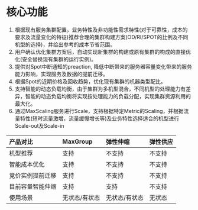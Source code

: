 # 核心功能

1. 根据现有服务集群配置，业务特性及非功能性需求特性\(对于可靠性，成本的要求及流量变化的特征\)推荐合理的集群构建方案\(OD/RI/SPOT的比例及不同机型的选择\)，并给出参考的成本节省范围。
2. 用户确认优化集群方案后，自动实现新集群的构建或原有集群的构成的直接优化\(安全替换现有集群的运行实例\)。
3. 提供对Spot中断通知的preaction, 降低中断带来的服务器容量变化带来的服务能力影响，实现服务及数据的提前迁移。
4. 根据Spot的近期价格及回收趋势，优化现有集群的机器类型配比。
5. 支持智能的动态负载均衡，由于集群为多机型混合，不同机型的处理能力有差异，智能的动态负载均衡将实现按处理能力的负载分配，实现集群资源利用的最大化。
6. 通过MaxScaling服务进行Scale，支持根据特定Metric的Scaling，并根据流量特性\(短时流量激增，流量缓慢增⻓等\)及业务特性选择适合的机型进行 Scale-out及Scale-in

| 产品对比 | MaxGroup | 弹性伸缩 | 弹性供应 |
| :--- | :--- | :--- | :--- |
| 机型推荐 | 支持 | 不支持 | 不支持 |
| 智能成本优化 | 支持 | 不支持 | 不支持 |
| 竞价实例提前迁移 | 支持 | 不支持 | 不支持 |
| 目前容量智能伸缩 | 支持 | 支持 | 不支持 |
| 使用场景 | 无状态/有状态 | 无状态/有状态 | 无状态 |

